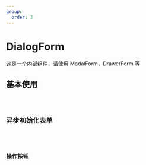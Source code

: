 ```yaml
---
group:
  order: 3
---
```


# DialogForm

这是一个内部组件，请使用 ModalForm，DrawerForm 等

## 基本使用

<code src="./demos/basic" />

## 异步初始化表单

<code src="./demos/requestInitialFormValues" />

## 操作按钮

<code src="./demos/renderCustomActionGroup" />

